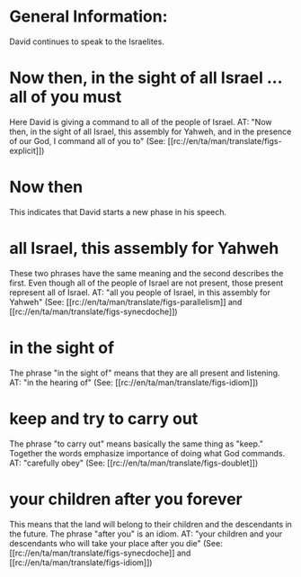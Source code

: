 # General Information:

David continues to speak to the Israelites.

# Now then, in the sight of all Israel ... all of you must

Here David is giving a command to all of the people of Israel. AT: "Now then, in the sight of all Israel, this assembly for Yahweh, and in the presence of our God, I command all of you to" (See: [[rc://en/ta/man/translate/figs-explicit]])

# Now then

This indicates that David starts a new phase in his speech.

# all Israel, this assembly for Yahweh

These two phrases have the same meaning and the second describes the first. Even though all of the people of Israel are not present, those present represent all of Israel. AT: "all you people of Israel, in this assembly for Yahweh" (See: [[rc://en/ta/man/translate/figs-parallelism]] and [[rc://en/ta/man/translate/figs-synecdoche]])

# in the sight of

The phrase "in the sight of" means that they are all present and listening. AT: "in the hearing of" (See: [[rc://en/ta/man/translate/figs-idiom]])

# keep and try to carry out

The phrase "to carry out" means basically the same thing as "keep." Together the words emphasize importance of doing what God commands. AT: "carefully obey" (See: [[rc://en/ta/man/translate/figs-doublet]])

# your children after you forever

This means that the land will belong to their children and the descendants in the future. The phrase "after you" is an idiom. AT: "your children and your descendants who will take your place after you die" (See: [[rc://en/ta/man/translate/figs-synecdoche]] and [[rc://en/ta/man/translate/figs-idiom]])

